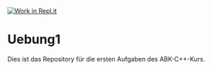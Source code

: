 [![Work in Repl.it](https://classroom.github.com/assets/work-in-replit-14baed9a392b3a25080506f3b7b6d57f295ec2978f6f33ec97e36a161684cbe9.svg)](https://classroom.github.com/online_ide?assignment_repo_id=321510&assignment_repo_type=GroupAssignmentRepo)
# Uebung1

Dies ist das Repository für die ersten Aufgaben des ABK-C++-Kurs.
